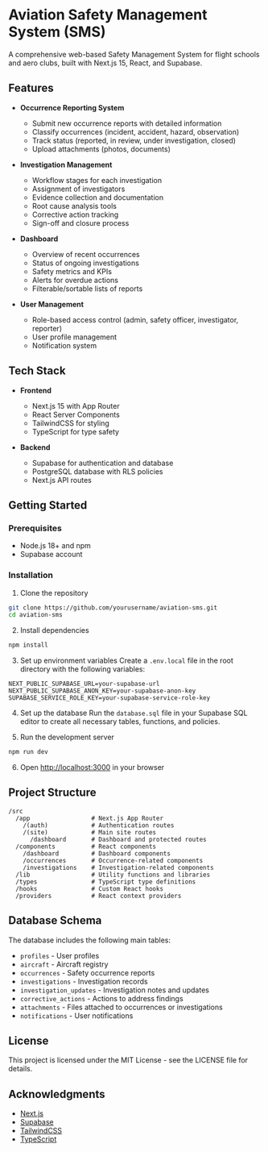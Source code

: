 # Aviation Safety Management System (SMS)

A comprehensive web-based Safety Management System for flight schools and aero clubs, built with Next.js 15, React, and Supabase.

## Features

- **Occurrence Reporting System**
  - Submit new occurrence reports with detailed information
  - Classify occurrences (incident, accident, hazard, observation)
  - Track status (reported, in review, under investigation, closed)
  - Upload attachments (photos, documents)

- **Investigation Management**
  - Workflow stages for each investigation
  - Assignment of investigators
  - Evidence collection and documentation
  - Root cause analysis tools
  - Corrective action tracking
  - Sign-off and closure process

- **Dashboard**
  - Overview of recent occurrences
  - Status of ongoing investigations
  - Safety metrics and KPIs
  - Alerts for overdue actions
  - Filterable/sortable lists of reports

- **User Management**
  - Role-based access control (admin, safety officer, investigator, reporter)
  - User profile management
  - Notification system

## Tech Stack

- **Frontend**
  - Next.js 15 with App Router
  - React Server Components
  - TailwindCSS for styling
  - TypeScript for type safety

- **Backend**
  - Supabase for authentication and database
  - PostgreSQL database with RLS policies
  - Next.js API routes

## Getting Started

### Prerequisites

- Node.js 18+ and npm
- Supabase account

### Installation

1. Clone the repository
```bash
git clone https://github.com/yourusername/aviation-sms.git
cd aviation-sms
```

2. Install dependencies
```bash
npm install
```

3. Set up environment variables
Create a `.env.local` file in the root directory with the following variables:
```
NEXT_PUBLIC_SUPABASE_URL=your-supabase-url
NEXT_PUBLIC_SUPABASE_ANON_KEY=your-supabase-anon-key
SUPABASE_SERVICE_ROLE_KEY=your-supabase-service-role-key
```

4. Set up the database
Run the `database.sql` file in your Supabase SQL editor to create all necessary tables, functions, and policies.

5. Run the development server
```bash
npm run dev
```

6. Open [http://localhost:3000](http://localhost:3000) in your browser

## Project Structure

```
/src
  /app                 # Next.js App Router
    /(auth)            # Authentication routes
    /(site)            # Main site routes
      /dashboard       # Dashboard and protected routes
  /components          # React components
    /dashboard         # Dashboard components
    /occurrences       # Occurrence-related components
    /investigations    # Investigation-related components
  /lib                 # Utility functions and libraries
  /types               # TypeScript type definitions
  /hooks               # Custom React hooks
  /providers           # React context providers
```

## Database Schema

The database includes the following main tables:
- `profiles` - User profiles
- `aircraft` - Aircraft registry
- `occurrences` - Safety occurrence reports
- `investigations` - Investigation records
- `investigation_updates` - Investigation notes and updates
- `corrective_actions` - Actions to address findings
- `attachments` - Files attached to occurrences or investigations
- `notifications` - User notifications

## License

This project is licensed under the MIT License - see the LICENSE file for details.

## Acknowledgments

- [Next.js](https://nextjs.org/)
- [Supabase](https://supabase.io/)
- [TailwindCSS](https://tailwindcss.com/)
- [TypeScript](https://www.typescriptlang.org/)
